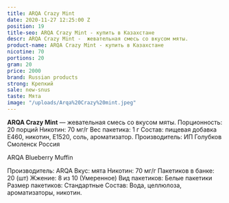 ```yaml
---
title: ARQA Crazy Mint
date: 2020-11-27 12:25:00 Z
position: 19
title-seo: ARQA Crazy Mint - купить в Казахстане
descr: ARQA Crazy Mint -  жевательная смесь со вкусом мяты.
product-name: ARQA Crazy Mint - купить в Казахстане
nicotine: 70
portions: 20
gram: 20
price: 2000
brand: Russian products
strong: Крепкий
sale: new-snus
taste: Мята
image: "/uploads/Arqa%20Crazy%20mint.jpeg"
---
```


**ARQA Crazy Mint** — жевательная смесь со вкусом мяты. Порционность: 20 порций Никотин: 70 мг/г Вес пакетика: 1 г Состав: пищевая добавка E460, никотин, E1520, соль, ароматизатор. Производитель: ИП Голубков Смоленск Россия

ARQA Blueberry Muffin

Производитель: ARQA Вкус: мята Никотин: 70 мг/г Пакетиков в банке: 20 (шт) Жжение: 8 из 10 (Умеренное) Вид пакетиков: Белые пакетики Размер пакетиков: Стандартные Состав: Вода, целлюлоза, ароматизаторы, никотин.